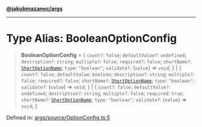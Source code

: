 [**@jakubmazanec/args**](../README.md)

---

# Type Alias: BooleanOptionConfig

> **BooleanOptionConfig** = \{ `count?`: `false`; `defaultValue?`: `undefined`; `description?`:
> `string`; `multiple?`: `false`; `required?`: `false`; `shortName?`:
> [`ShortOptionName`](ShortOptionName.md); `type`: `"boolean"`; `validate?`: (`value`) => `void`; \}
> \| \{ `count?`: `false`; `defaultValue`: `boolean`; `description?`: `string`; `multiple?`:
> `false`; `required?`: `false`; `shortName?`: [`ShortOptionName`](ShortOptionName.md); `type`:
> `"boolean"`; `validate?`: (`value`) => `void`; \} \| \{ `count?`: `false`; `defaultValue?`:
> `undefined`; `description?`: `string`; `multiple?`: `false`; `required`: `true`; `shortName?`:
> [`ShortOptionName`](ShortOptionName.md); `type`: `"boolean"`; `validate?`: (`value`) => `void`; \}

Defined in:
[args/source/OptionConfig.ts:5](https://github.com/jakubmazanec/tools/blob/a9ba87d349a220bbed24d161794f90a6ba6009e5/packages/args/source/OptionConfig.ts#L5)
